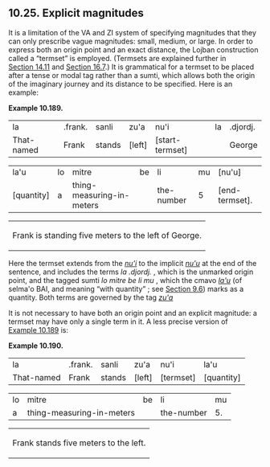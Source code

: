<a id="section-explicit-magnitudes"></a>10.25. <a id="c10s25"></a>Explicit magnitudes
-------------------------------------------------------------------------------------

It is a limitation of the VA and ZI system of specifying magnitudes that they can only prescribe vague magnitudes: small, medium, or large. In order to express both an origin point and an exact distance, the Lojban construction called a “termset” is employed. (Termsets are explained further in [Section 14.11](../section-termsets) and [Section 16.7](../section-quantifier-grouping).) It is grammatical for a termset to be placed after a tense or modal tag rather than a sumti, which allows both the origin of the imaginary journey and its distance to be specified. Here is an example:

<div class="interlinear-gloss-example example">
<a id="example-random-id-7Lys"></a>

**Example 10.189. <a id="c10e25d1"></a>** 

<table class="interlinear-gloss"><colgroup></colgroup><tbody><tr class="jbo"><td>la</td><td>.frank.</td><td>sanli</td><td>zu'a</td><td>nu'i</td><td>la</td><td>.djordj.</td></tr><tr class="gloss"><td>That-named</td><td>Frank</td><td>stands</td><td>[left]</td><td>[start-termset]</td><td></td><td>George</td></tr></tbody></table>

<table class="interlinear-gloss"><colgroup></colgroup><tbody><tr class="jbo"><td>la'u</td><td>lo</td><td>mitre</td><td>be</td><td>li</td><td>mu</td><td>[nu'u]</td></tr><tr class="gloss"><td>[quantity]</td><td>a</td><td>thing-measuring-in-meters</td><td></td><td>the-number</td><td>5</td><td>[end-termset].</td></tr></tbody></table>

<table class="interlinear-gloss"><tbody><tr class="para"><td colspan="12321"><p class="natlang">Frank is standing five meters to the left of George.</p></td></tr></tbody></table>

</div>  

Here the termset extends from the _<a id="id-1.11.27.4.1.1" class="indexterm"></a>[_nu'i_](../go01#valsi-nuhi)_ to the implicit _<a id="id-1.11.27.4.2.1" class="indexterm"></a>[_nu'u_](../go01#valsi-nuhu)_ at the end of the sentence, and includes the terms _<a id="id-1.11.27.4.3.1" class="indexterm"></a>la .djordj._ , which is the unmarked origin point, and the tagged sumti _<a id="id-1.11.27.4.4.1" class="indexterm"></a>lo mitre be li mu_ , which the cmavo _<a id="id-1.11.27.4.5.1" class="indexterm"></a>[_la'u_](../go01#valsi-lahu)_ (of selma'o BAI, and meaning “with quantity” ; see [Section 9.6](../section-BAI)) marks as a quantity. Both terms are governed by the tag _<a id="id-1.11.27.4.8.1" class="indexterm"></a>[_zu'a_](../go01#valsi-zuha)_

It is not necessary to have both an origin point and an explicit magnitude: a termset may have only a single term in it. A less precise version of [Example 10.189](../section-explicit-magnitudes#example-random-id-7Lys) is:

<div class="interlinear-gloss-example example">
<a id="example-random-id-RWEE"></a>

**Example 10.190. <a id="c10e25d2"></a>** 

<table class="interlinear-gloss"><colgroup></colgroup><tbody><tr class="jbo"><td>la</td><td>.frank.</td><td>sanli</td><td>zu'a</td><td>nu'i</td><td>la'u</td></tr><tr class="gloss"><td>That-named</td><td>Frank</td><td>stands</td><td>[left]</td><td>[termset]</td><td>[quantity]</td></tr></tbody></table>

<table class="interlinear-gloss"><colgroup></colgroup><tbody><tr class="jbo"><td>lo</td><td>mitre</td><td>be</td><td>li</td><td>mu</td></tr><tr class="gloss"><td>a</td><td>thing-measuring-in-meters</td><td></td><td>the-number</td><td>5.</td></tr></tbody></table>

<table class="interlinear-gloss"><tbody><tr class="para"><td colspan="12321"><p class="natlang">Frank stands five meters to the left.</p></td></tr></tbody></table>

</div>